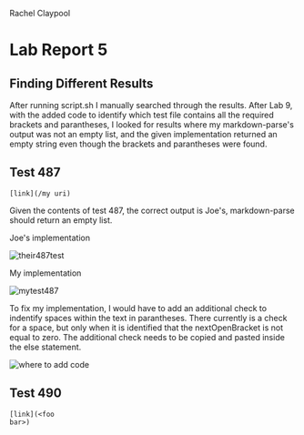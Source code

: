 Rachel Claypool
# Lab Report 5

## Finding Different Results

After running script.sh I manually searched through the results.  After Lab 9, with the added code to identify which test file contains all the required brackets and parantheses, I looked for results where my markdown-parse's output was not an empty list, and the given implementation returned an empty string even though the brackets and parantheses were found. 

## Test 487
`[link](/my uri)`

Given the contents of test 487, the correct output is Joe's, markdown-parse should return an empty list.


Joe's implementation

![their487test](https://user-images.githubusercontent.com/97620200/157748442-93238a53-8e89-4a7a-b537-3ef8828a321f.jpg)

My implementation

![mytest487](https://user-images.githubusercontent.com/97620200/157748458-32c61325-7e43-4b64-9fb6-c5d8e4db8661.jpg)


To fix my implementation, I would have to add an additional check to indentify spaces within the text in parantheses.  There currently is a check for a space, but only when it is identified that the nextOpenBracket is not equal to zero.  The additional check needs to be copied and pasted inside the else statement.

![where to add code](https://user-images.githubusercontent.com/97620200/157751082-dd50250d-9cae-4c08-abef-1652245a19a0.jpg)



## Test 490
```
[link](<foo
bar>)
```

